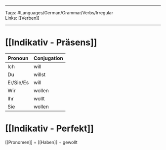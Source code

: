 ___
Tags: #Languages/German/Grammar/Verbs/Irregular  
Links: [[Verben]]
___
# [[Indikativ - Präsens]]
Pronoun|Conjugation
------------ | ------------
Ich | will
Du | willst
Er/Sie/Es | will
Wir | wollen
Ihr | wollt
Sie | wollen


# [[Indikativ - Perfekt]]
[[Pronomen]] + [[Haben]] + gewollt